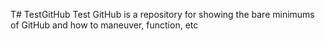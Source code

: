 T# TestGitHub
Test GitHub is a repository for showing the bare minimums of GitHub and how to maneuver, function, etc

